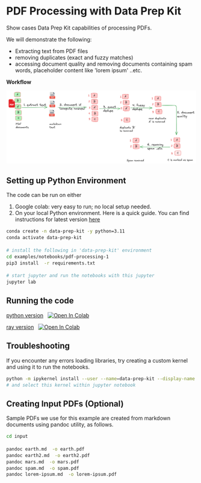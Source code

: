 # PDF Processing with Data Prep Kit

Show cases Data Prep Kit capabilities of processing PDFs.

We will demonstrate the following:

- Extracting text from PDF files
- removing duplicates (exact and fuzzy matches)
- accessing document quality and removing documents containing spam words, placeholder content like 'lorem ipsum' ..etc.

**Workflow**

![](images/data-prep-kit-3-workflow.png)

## Setting up Python Environment

The code can be run on either 

1.  Google colab: very easy to run; no local setup needed.
2.  On your local Python environment.  Here is a quick guide.  You can  find instructions for latest version [here](../../../README.md#-getting-started)

```bash
conda create -n data-prep-kit -y python=3.11
conda activate data-prep-kit

# install the following in 'data-prep-kit' environment
cd examples/notebooks/pdf-processing-1
pip3 install  -r requirements.txt

# start jupyter and run the notebooks with this jupyter
jupyter lab
```

## Running the code


[python version](pdf_processing_1_python.ipynb)  &nbsp;    [![Open In Colab](https://colab.research.google.com/assets/colab-badge.svg)](https://colab.research.google.com/github/sujee/data-prep-kit/blob/process-pdf-1/examples/notebooks/pdf-processing-1/pdf_processing_1_python.ipynb)

[ray version](pdf_processing_1_ray.ipynb)  &nbsp;   [![Open In Colab](https://colab.research.google.com/assets/colab-badge.svg)](https://colab.research.google.com/github/sujee/data-prep-kit/blob/process-pdf-1/examples/notebooks/pdf-processing-1/pdf_processing_1_ray.ipynb)

## Troubleshooting

If you encounter any errors loading libraries, try creating a custom kernel and using it to run the notebooks.

```bash
python -m ipykernel install --user --name=data-prep-kit --display-name "dataprepkit"
# and select this kernel within jupyter notebook
```


## Creating Input PDFs (Optional)

Sample PDFs we use for this example are created from markdown documents using pandoc utility, as follows.

```bash
cd input

pandoc earth.md  -o earth.pdf
pandoc earth2.md  -o earth2.pdf
pandoc mars.md  -o mars.pdf
pandoc spam.md  -o spam.pdf
pandoc lorem-ipsum.md  -o lorem-ipsum.pdf
```


